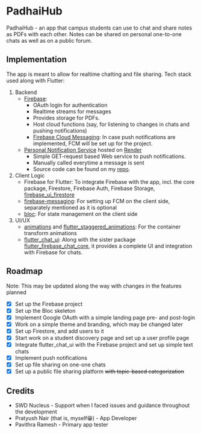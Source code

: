 # PadhaiHub

PadhaiHub - an app that campus students can use to chat and share notes as PDFs with each other.
Notes can be shared on personal one-to-one chats as well as on a public forum.

## Implementation

The app is meant to allow for realtime chatting and file sharing.
Tech stack used along with Flutter:
1. Backend
   * [Firebase](https://firebase.google.com):
     * OAuth login for authentication
     * Realtime streams for messages
     * Provides storage for PDFs.
     * Host cloud functions (say, for listening to changes in chats and pushing notifications)
     * [Firebase Cloud Messaging](https://firebase.google.com/docs/cloud-messaging): In case push notifications are implemented, FCM will be set up for the project.
   * [Personal Notification Service](https://padhaihub-service.onrender.com) hosted on [Render](https://render.com)
     * Simple GET-request based Web service to push notifications.
     * Manually called everytime a message is sent
     * Source code can be found on my [repo](https://github.com/RedMiner2005/padhaihub-service).
2. Client Logic
   * Firebase for Flutter: To integrate Firebase with the app, incl. the core package, Firestore, Firebase Auth, Firebase Storage, [firebase_ui_firestore](https://pub.dev/packages/firebase_ui_firestore) 
   * [firebase-messaging](https://pub.dev/packages/firebase_messaging): For setting up FCM on the client side, separately mentioned as it is optional
   * [bloc](https://bloclibrary.dev/): For state management on the client side
3. UI/UX
   * [animations](https://pub.dev/packages/animations) and [flutter_staggered_animations](https://pub.dev/packages/flutter_staggered_animations): For the container transform animations
   * [flutter_chat_ui](https://pub.dev/packages/flutter_chat_ui/): Along with the sister package [flutter_firebase_chat_core](https://pub.dev/packages/flutter_firebase_chat_core), it provides a complete UI and integration with Firebase for chats.

## Roadmap
Note: This may be updated along the way with changes in the features planned
- [x] Set up the Firebase project
- [x] Set up the Bloc skeleton
- [x] Implement Google OAuth with a simple landing page pre- and post-login
- [x] Work on a simple theme and branding, which may be changed later
- [x] Set up Firestore, and add users to it
- [x] Start work on a student discovery page and set up a user profile page
- [x] Integrate flutter_chat_ui with the Firebase project and set up simple text chats
- [x] Implement push notifications
- [x] Set up file sharing on one-one chats
- [x] Set up a public file sharing platform ~~with topic-based categorization~~

## Credits
* SWD Nucleus - Support when I faced issues and guidance throughout the development
* Pratyush Nair (that is, myself😁) - App Developer
* Pavithra Ramesh - Primary app tester